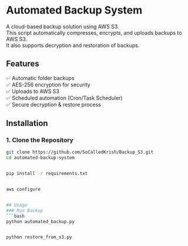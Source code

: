 # Automated Backup System  
A cloud-based backup solution using AWS S3.  
This script automatically compresses, encrypts, and uploads backups to AWS S3.  
It also supports decryption and restoration of backups.  



## Features  
✅ Automatic folder backups  
✅ AES-256 encryption for security  
✅ Uploads to AWS S3  
✅ Scheduled automation (Cron/Task Scheduler)  
✅ Secure decryption & restore process  


## Installation  
### 1. Clone the Repository  
```bash
git clone https://github.com/SoCalledKrish/Backup_S3.git  
cd automated-backup-system


pip install -r requirements.txt  


aws configure  


## Usage  
### Run Backup  
```bash
python automated_backup.py


python restore_from_s3.py  




